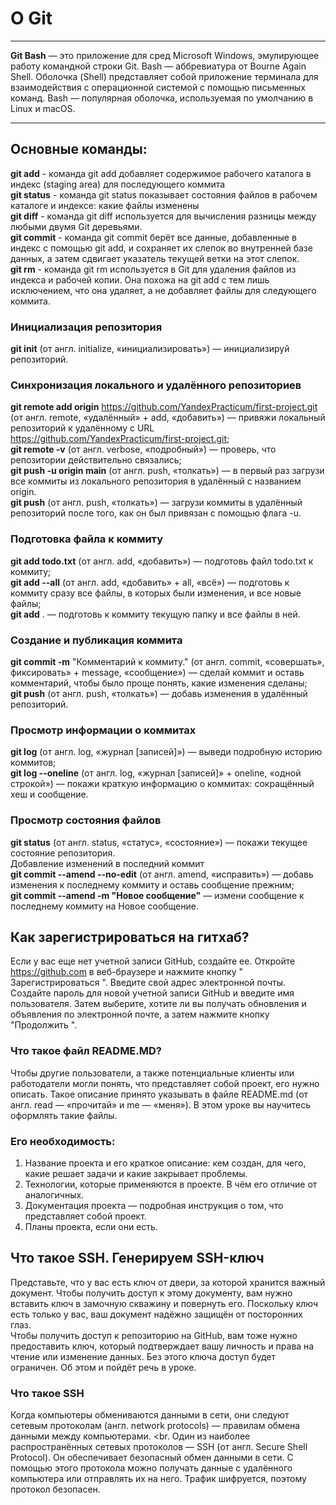 # О Git
- - -
**Git Bash** — это приложение для сред Microsoft Windows, эмулирующее работу командной строки Git. Bash — аббревиатура от Bourne Again Shell. Оболочка (Shell) представляет собой приложение терминала для взаимодействия с операционной системой с помощью письменных команд. Bash — популярная оболочка, используемая по умолчанию в Linux и macOS.
- - -

## Основные команды:

**git add** - 
команда git add добавляет содержимое рабочего каталога в индекс (staging area) для последующего коммита <br>
**git status** - 
команда git status показывает состояния файлов в рабочем каталоге и индексе: какие файлы изменены <br>
**git diff** -
команда git diff используется для вычисления разницы между любыми двумя Git деревьями.<br>
**git commit** -
команда git commit берёт все данные, добавленные в индекс с помощью git add, и сохраняет их слепок во внутренней базе данных, а затем сдвигает указатель текущей ветки на этот слепок.<br>
**git rm** - 
команда git rm используется в Git для удаления файлов из индекса и рабочей копии. Она похожа на git add с тем лишь исключением, что она удаляет, а не добавляет файлы для следующего коммита. <br>

### Инициализация репозитория
**git init** (от англ. initialize, «инициализировать») — инициализируй репозиторий. <br>

### Синхронизация локального и удалённого репозиториев
**git remote add origin** https://github.com/YandexPracticum/first-project.git (от англ. remote, «удалённый» + add, «добавить») — привяжи локальный репозиторий к удалённому с URL https://github.com/YandexPracticum/first-project.git; <br>
**git remote -v** (от англ. verbose, «подробный») — проверь, что репозитории действительно связались; <br>
**git push -u origin main** (от англ. push, «толкать») — в первый раз загрузи все коммиты из локального репозитория в удалённый с названием origin.<br>
**git push** (от англ. push, «толкать») — загрузи коммиты в удалённый репозиторий после того, как он был привязан с помощью флага -u.<br>

### Подготовка файла к коммиту
**git add todo.txt** (от англ. add, «добавить») — подготовь файл todo.txt к коммиту;<br>
**git add --all** (от англ. add, «добавить» + all, «всё») — подготовь к коммиту сразу все файлы, в которых были изменения, и все новые файлы;<br>
**git add** . — подготовь к коммиту текущую папку и все файлы в ней.<br>

### Создание и публикация коммита
**git commit -m** "Комментарий к коммиту." (от англ. commit, «совершать», фиксировать» + message, «сообщение») — сделай коммит и оставь комментарий, чтобы было проще понять, какие изменения сделаны;<br>
**git push** (от англ. push, «толкать») — добавь изменения в удалённый репозиторий.<br>

### Просмотр информации о коммитах
**git log** (от англ. log, «журнал [записей]») — выведи подробную историю коммитов;<br>
**git log --oneline** (от англ. log, «журнал [записей]» + oneline, «одной строкой») — покажи краткую информацию о коммитах: сокращённый хеш и сообщение.<br>

### Просмотр состояния файлов
**git status** (от англ. status, «статус», «состояние») — покажи текущее состояние репозитория.<br>
Добавление изменений в последний коммит<br>
**git commit --amend --no-edit** (от англ. amend, «исправить») — добавь изменения к последнему коммиту и оставь сообщение прежним;<br>
**git commit --amend -m "Новое сообщение"** — измени сообщение к последнему коммиту на Новое сообщение.<br>

## Как зарегистрироваться на гитхаб?

Если у вас еще нет учетной записи GitHub, создайте ее. Откройте https://github.com в веб-браузере и нажмите кнопку " Зарегистрироваться ". Введите свой адрес электронной почты. Создайте пароль для новой учетной записи GitHub и введите имя пользователя. Затем выберите, хотите ли вы получать обновления и объявления по электронной почте, а затем нажмите кнопку "Продолжить ". <br>

### Что такое файл README.MD?
Чтобы другие пользователи, а также потенциальные клиенты или работодатели могли понять, что представляет собой проект, его нужно описать. Такое описание принято указывать в файле README.md (от англ. read — «прочитай» и me — «меня»). В этом уроке вы научитесь оформлять такие файлы. <br>
### Его необходимость:
1. Название проекта и его краткое описание: кем создан, для чего, какие решает задачи и какие закрывает проблемы. <br>
2. Технологии, которые применяются в проекте. В чём его отличие от аналогичных.<br>
3. Документация проекта — подробная инструкция о том, что представляет собой проект. <br>
4. Планы проекта, если они есть.

## Что такое SSH. Генерируем SSH-ключ

Представьте, что у вас есть ключ от двери, за которой хранится важный документ. Чтобы получить доступ к этому документу, вам нужно вставить ключ в замочную скважину и повернуть его. Поскольку ключ есть только у вас, ваш документ надёжно защищён от посторонних глаз.<br>
Чтобы получить доступ к репозиторию на GitHub, вам тоже нужно предоставить ключ, который подтверждает вашу личность и права на чтение или изменение данных. Без этого ключа доступ будет ограничен. Об этом и пойдёт речь в уроке. <br>

### Что такое SSH
Когда компьютеры обмениваются данными в сети, они следуют сетевым протоколам (англ. network protocols) — правилам обмена данными между компьютерами. <br.
Один из наиболее распространённых сетевых протоколов — SSH (от англ. Secure Shell Protocol). Он обеспечивает безопасный обмен данными в сети. С помощью этого протокола можно получать данные с удалённого компьютера или отправлять их на него. Трафик шифруется, поэтому протокол безопасен.